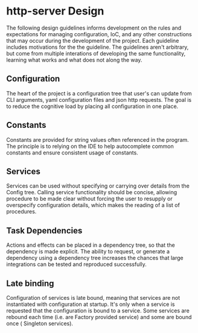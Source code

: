 # http-server Design

The following design guidelines informs development on the rules and expectations
for managing configuration, IoC, and any other constructions that may occur during
the development of the project.  Each guideline includes motivations
for the the guideline.  The guidelines aren't arbitrary, but come
from multiple interations of developing the same functionality, learning what works and what does not along the way.

## Configuration

The heart of the project is a configuration tree that user's can update from CLI arguments,
yaml configuration files and json http requests.  The goal is to reduce the cognitive load
by placing all configuration in one place.  

## Constants

Constants are provided for string values often referenced in the program.  The principle is
to relying on the IDE to help autocomplete common constants and ensure consistent usage of
constants.

## Services

Services can be used without specifying or carrying over details from the Config
tree.  Calling service functionality should be concise, allowing procedure to be made clear without forcing the user to resupply or overspecify configuration details, which makes the reading of a list of procedures.

## Task Dependencies

Actions and effects can be placed in a dependency tree, so that the dependency is made explicit.
The ability to request, or generate a dependency using a dependency tree increases the chances that large integrations can be tested and reproduced successfully.

## Late binding

Configuration of services is late bound, meaning that services are not instantiated with configuration
at startup.  It's only when a service is requested that the configuration is bound to a service.  Some
services are rebound each time (i.e. are Factory provided service) and some are bound once ( Singleton services).